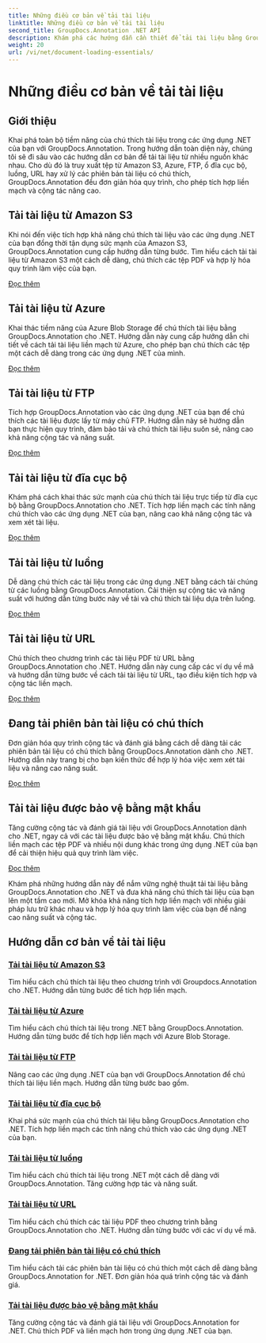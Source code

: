 ```yaml
---
title: Những điều cơ bản về tải tài liệu
linktitle: Những điều cơ bản về tải tài liệu
second_title: GroupDocs.Annotation .NET API
description: Khám phá các hướng dẫn cần thiết để tải tài liệu bằng GroupDocs.Annotation .NET. Tích hợp liền mạch với Amazon S3, Azure, FTP, ổ đĩa cục bộ, luồng, v.v.
weight: 20
url: /vi/net/document-loading-essentials/
---
```


# Những điều cơ bản về tải tài liệu

## Giới thiệu

Khai phá toàn bộ tiềm năng của chú thích tài liệu trong các ứng dụng .NET của bạn với GroupDocs.Annotation. Trong hướng dẫn toàn diện này, chúng tôi sẽ đi sâu vào các hướng dẫn cơ bản để tải tài liệu từ nhiều nguồn khác nhau. Cho dù đó là truy xuất tệp từ Amazon S3, Azure, FTP, ổ đĩa cục bộ, luồng, URL hay xử lý các phiên bản tài liệu có chú thích, GroupDocs.Annotation đều đơn giản hóa quy trình, cho phép tích hợp liền mạch và cộng tác nâng cao.

## Tải tài liệu từ Amazon S3
Khi nói đến việc tích hợp khả năng chú thích tài liệu vào các ứng dụng .NET của bạn đồng thời tận dụng sức mạnh của Amazon S3, GroupDocs.Annotation cung cấp hướng dẫn từng bước. Tìm hiểu cách tải tài liệu từ Amazon S3 một cách dễ dàng, chú thích các tệp PDF và hợp lý hóa quy trình làm việc của bạn.

[Đọc thêm](./load-document-from-amazon-s3/)

## Tải tài liệu từ Azure
Khai thác tiềm năng của Azure Blob Storage để chú thích tài liệu bằng GroupDocs.Annotation cho .NET. Hướng dẫn này cung cấp hướng dẫn chi tiết về cách tải tài liệu liền mạch từ Azure, cho phép bạn chú thích các tệp một cách dễ dàng trong các ứng dụng .NET của mình.

[Đọc thêm](./load-document-from-azure/)

## Tải tài liệu từ FTP
Tích hợp GroupDocs.Annotation vào các ứng dụng .NET của bạn để chú thích các tài liệu được lấy từ máy chủ FTP. Hướng dẫn này sẽ hướng dẫn bạn thực hiện quy trình, đảm bảo tải và chú thích tài liệu suôn sẻ, nâng cao khả năng cộng tác và năng suất.

[Đọc thêm](./load-document-from-ftp/)

## Tải tài liệu từ đĩa cục bộ
Khám phá cách khai thác sức mạnh của chú thích tài liệu trực tiếp từ đĩa cục bộ bằng GroupDocs.Annotation cho .NET. Tích hợp liền mạch các tính năng chú thích vào các ứng dụng .NET của bạn, nâng cao khả năng cộng tác và xem xét tài liệu.

[Đọc thêm](./load-document-from-local-disk/)

## Tải tài liệu từ luồng
Dễ dàng chú thích các tài liệu trong các ứng dụng .NET bằng cách tải chúng từ các luồng bằng GroupDocs.Annotation. Cải thiện sự cộng tác và năng suất với hướng dẫn từng bước này về tải và chú thích tài liệu dựa trên luồng.

[Đọc thêm](./load-document-from-stream/)

## Tải tài liệu từ URL
Chú thích theo chương trình các tài liệu PDF từ URL bằng GroupDocs.Annotation cho .NET. Hướng dẫn này cung cấp các ví dụ về mã và hướng dẫn từng bước về cách tải tài liệu từ URL, tạo điều kiện tích hợp và cộng tác liền mạch.

[Đọc thêm](./load-document-from-url/)

## Đang tải phiên bản tài liệu có chú thích
Đơn giản hóa quy trình cộng tác và đánh giá bằng cách dễ dàng tải các phiên bản tài liệu có chú thích bằng GroupDocs.Annotation dành cho .NET. Hướng dẫn này trang bị cho bạn kiến thức để hợp lý hóa việc xem xét tài liệu và nâng cao năng suất.

[Đọc thêm](./loading-annotated-document-version/)

## Tải tài liệu được bảo vệ bằng mật khẩu
Tăng cường cộng tác và đánh giá tài liệu với GroupDocs.Annotation dành cho .NET, ngay cả với các tài liệu được bảo vệ bằng mật khẩu. Chú thích liền mạch các tệp PDF và nhiều nội dung khác trong ứng dụng .NET của bạn để cải thiện hiệu quả quy trình làm việc.

[Đọc thêm](./load-password-protected-documents/)

Khám phá những hướng dẫn này để nắm vững nghệ thuật tải tài liệu bằng GroupDocs.Annotation cho .NET và đưa khả năng chú thích tài liệu của bạn lên một tầm cao mới. Mở khóa khả năng tích hợp liền mạch với nhiều giải pháp lưu trữ khác nhau và hợp lý hóa quy trình làm việc của bạn để nâng cao năng suất và cộng tác.
## Hướng dẫn cơ bản về tải tài liệu
### [Tải tài liệu từ Amazon S3](./load-document-from-amazon-s3/)
Tìm hiểu cách chú thích tài liệu theo chương trình với Groupdocs.Annotation cho .NET. Hướng dẫn từng bước để tích hợp liền mạch.
### [Tải tài liệu từ Azure](./load-document-from-azure/)
Tìm hiểu cách chú thích tài liệu trong .NET bằng GroupDocs.Annotation. Hướng dẫn từng bước để tích hợp liền mạch với Azure Blob Storage.
### [Tải tài liệu từ FTP](./load-document-from-ftp/)
Nâng cao các ứng dụng .NET của bạn với GroupDocs.Annotation để chú thích tài liệu liền mạch. Hướng dẫn từng bước bao gồm.
### [Tải tài liệu từ đĩa cục bộ](./load-document-from-local-disk/)
Khai phá sức mạnh của chú thích tài liệu bằng GroupDocs.Annotation cho .NET. Tích hợp liền mạch các tính năng chú thích vào các ứng dụng .NET của bạn.
### [Tải tài liệu từ luồng](./load-document-from-stream/)
Tìm hiểu cách chú thích tài liệu trong .NET một cách dễ dàng với GroupDocs.Annotation. Tăng cường hợp tác và năng suất.
### [Tải tài liệu từ URL](./load-document-from-url/)
Tìm hiểu cách chú thích các tài liệu PDF theo chương trình bằng GroupDocs.Annotation cho .NET. Hướng dẫn từng bước với các ví dụ về mã.
### [Đang tải phiên bản tài liệu có chú thích](./loading-annotated-document-version/)
Tìm hiểu cách tải các phiên bản tài liệu có chú thích một cách dễ dàng bằng GroupDocs.Annotation for .NET. Đơn giản hóa quá trình cộng tác và đánh giá.
### [Tải tài liệu được bảo vệ bằng mật khẩu](./load-password-protected-documents/)
Tăng cường cộng tác và đánh giá tài liệu với GroupDocs.Annotation for .NET. Chú thích PDF và liền mạch hơn trong ứng dụng .NET của bạn.